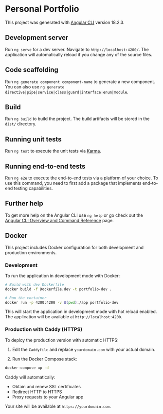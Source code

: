 # Personal Portfolio

This project was generated with [Angular CLI](https://github.com/angular/angular-cli) version 18.2.3.

## Development server

Run `ng serve` for a dev server. Navigate to `http://localhost:4200/`. The application will automatically reload if you change any of the source files.

## Code scaffolding

Run `ng generate component component-name` to generate a new component. You can also use `ng generate directive|pipe|service|class|guard|interface|enum|module`.

## Build

Run `ng build` to build the project. The build artifacts will be stored in the `dist/` directory.

## Running unit tests

Run `ng test` to execute the unit tests via [Karma](https://karma-runner.github.io).

## Running end-to-end tests

Run `ng e2e` to execute the end-to-end tests via a platform of your choice. To use this command, you need to first add a package that implements end-to-end testing capabilities.

## Further help

To get more help on the Angular CLI use `ng help` or go check out the [Angular CLI Overview and Command Reference](https://angular.dev/tools/cli) page.

## Docker

This project includes Docker configuration for both development and production environments.

### Development

To run the application in development mode with Docker:

```bash
# Build with dev Dockerfile
docker build -f Dockerfile.dev -t portfolio-dev .

# Run the container
docker run -p 4200:4200 -v $(pwd):/app portfolio-dev
```

This will start the application in development mode with hot reload enabled. The application will be available at `http://localhost:4200`.

### Production with Caddy (HTTPS)

To deploy the production version with automatic HTTPS:

1. Edit the `Caddyfile` and replace `yourdomain.com` with your actual domain.

2. Run the Docker Compose stack:

```bash
docker-compose up -d
```

Caddy will automatically:
- Obtain and renew SSL certificates
- Redirect HTTP to HTTPS
- Proxy requests to your Angular app

Your site will be available at `https://yourdomain.com`.
